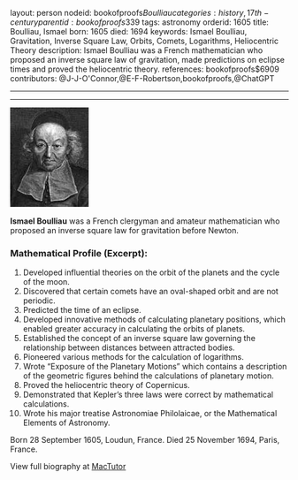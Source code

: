 layout: person
nodeid: bookofproofs$Boulliau
categories: history,17th-century
parentid: bookofproofs$339
tags: astronomy
orderid: 1605
title: Boulliau, Ismael
born: 1605
died: 1694
keywords: Ismael Boulliau, Gravitation, Inverse Square Law, Orbits, Comets, Logarithms, Heliocentric Theory
description: Ismael Boulliau was a French mathematician who proposed an inverse square law of gravitation, made predictions on eclipse times and proved the heliocentric theory.
references: bookofproofs$6909
contributors: @J-J-O'Connor,@E-F-Robertson,bookofproofs,@ChatGPT

---



---

![Boulliau.jpg](https://github.com/bookofproofs/bookofproofs.github.io/blob/main/_sources/_assets/images/portraits/Boulliau.jpg?raw=true)

**Ismael Boulliau** was a French clergyman and amateur mathematician who proposed an inverse square law for gravitation before Newton.

### Mathematical Profile (Excerpt):
1. Developed influential theories on the orbit of the planets and the cycle of the moon.
2. Discovered that certain comets have an oval-shaped orbit and are not periodic.
3. Predicted the time of an eclipse. 
4. Developed innovative methods of calculating planetary positions, which enabled greater accuracy in calculating the orbits of planets.
5. Established the concept of an inverse square law governing the relationship between distances between attracted bodies. 
6. Pioneered various methods for the calculation of logarithms. 
7. Wrote “Exposure of the Planetary Motions” which contains a description of the geometric figures behind the calculations of planetary motion. 
8. Proved the heliocentric theory of Copernicus.
9. Demonstrated that Kepler’s three laws were correct by mathematical calculations.
10. Wrote his major treatise Astronomiae Philolaicae, or the Mathematical Elements of Astronomy.

Born 28 September 1605, Loudun, France. Died 25 November 1694, Paris, France.

View full biography at [MacTutor](https://mathshistory.st-andrews.ac.uk/Biographies/Boulliau/)
